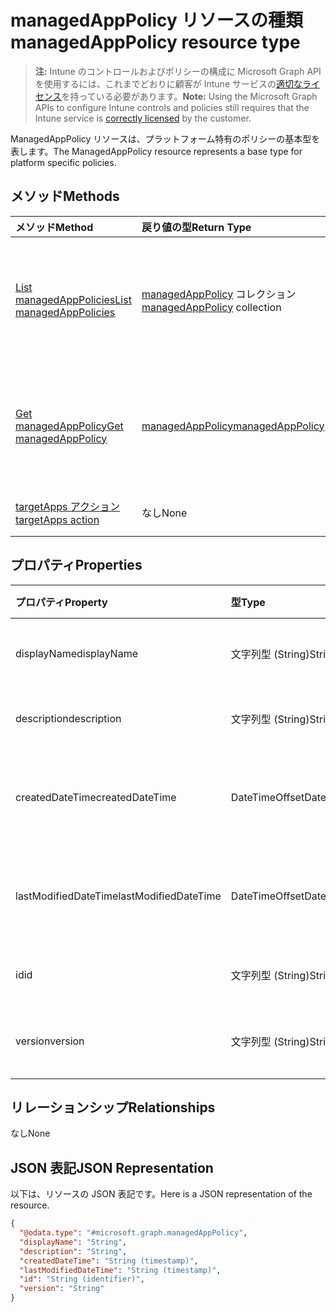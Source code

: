 # <a name="managedapppolicy-resource-type"></a><span data-ttu-id="71c53-101">managedAppPolicy リソースの種類</span><span class="sxs-lookup"><span data-stu-id="71c53-101">managedAppPolicy resource type</span></span>

> <span data-ttu-id="71c53-102">**注:** Intune のコントロールおよびポリシーの構成に Microsoft Graph API を使用するには、これまでどおりに顧客が Intune サービスの[適切なライセンス](https://go.microsoft.com/fwlink/?linkid=839381)を持っている必要があります。</span><span class="sxs-lookup"><span data-stu-id="71c53-102">**Note:** Using the Microsoft Graph APIs to configure Intune controls and policies still requires that the Intune service is [correctly licensed](https://go.microsoft.com/fwlink/?linkid=839381) by the customer.</span></span>

<span data-ttu-id="71c53-103">ManagedAppPolicy リソースは、プラットフォーム特有のポリシーの基本型を表します。</span><span class="sxs-lookup"><span data-stu-id="71c53-103">The ManagedAppPolicy resource represents a base type for platform specific policies.</span></span>
## <a name="methods"></a><span data-ttu-id="71c53-104">メソッド</span><span class="sxs-lookup"><span data-stu-id="71c53-104">Methods</span></span>
|<span data-ttu-id="71c53-105">メソッド</span><span class="sxs-lookup"><span data-stu-id="71c53-105">Method</span></span>|<span data-ttu-id="71c53-106">戻り値の型</span><span class="sxs-lookup"><span data-stu-id="71c53-106">Return Type</span></span>|<span data-ttu-id="71c53-107">説明</span><span class="sxs-lookup"><span data-stu-id="71c53-107">Description</span></span>|
|:---|:---|:---|
|[<span data-ttu-id="71c53-108">List managedAppPolicies</span><span class="sxs-lookup"><span data-stu-id="71c53-108">List managedAppPolicies</span></span>](../api/intune_mam_managedapppolicy_list.md)|<span data-ttu-id="71c53-109">[managedAppPolicy](../resources/intune_mam_managedapppolicy.md) コレクション</span><span class="sxs-lookup"><span data-stu-id="71c53-109">[managedAppPolicy](../resources/intune_mam_managedapppolicy.md) collection</span></span>|<span data-ttu-id="71c53-110">[managedAppPolicy](../resources/intune_mam_managedapppolicy.md) オブジェクトのプロパティとリレーションシップをリストします。</span><span class="sxs-lookup"><span data-stu-id="71c53-110">List properties and relationships of the [managedAppPolicy](../resources/intune_mam_managedapppolicy.md) objects.</span></span>|
|[<span data-ttu-id="71c53-111">Get managedAppPolicy</span><span class="sxs-lookup"><span data-stu-id="71c53-111">Get managedAppPolicy</span></span>](../api/intune_mam_managedapppolicy_get.md)|[<span data-ttu-id="71c53-112">managedAppPolicy</span><span class="sxs-lookup"><span data-stu-id="71c53-112">managedAppPolicy</span></span>](../resources/intune_mam_managedapppolicy.md)|<span data-ttu-id="71c53-113">[managedAppPolicy](../resources/intune_mam_managedapppolicy.md) オブジェクトのプロパティとリレーションシップを読み取ります。</span><span class="sxs-lookup"><span data-stu-id="71c53-113">Read properties and relationships of the [managedAppPolicy](../resources/intune_mam_managedapppolicy.md) object.</span></span>|
|[<span data-ttu-id="71c53-114">targetApps アクション</span><span class="sxs-lookup"><span data-stu-id="71c53-114">targetApps action</span></span>](../api/intune_mam_managedapppolicy_targetapps.md)|<span data-ttu-id="71c53-115">なし</span><span class="sxs-lookup"><span data-stu-id="71c53-115">None</span></span>|<span data-ttu-id="71c53-116">まだ文書化されていません</span><span class="sxs-lookup"><span data-stu-id="71c53-116">Not yet documented</span></span>|

## <a name="properties"></a><span data-ttu-id="71c53-117">プロパティ</span><span class="sxs-lookup"><span data-stu-id="71c53-117">Properties</span></span>
|<span data-ttu-id="71c53-118">プロパティ</span><span class="sxs-lookup"><span data-stu-id="71c53-118">Property</span></span>|<span data-ttu-id="71c53-119">型</span><span class="sxs-lookup"><span data-stu-id="71c53-119">Type</span></span>|<span data-ttu-id="71c53-120">説明</span><span class="sxs-lookup"><span data-stu-id="71c53-120">Description</span></span>|
|:---|:---|:---|
|<span data-ttu-id="71c53-121">displayName</span><span class="sxs-lookup"><span data-stu-id="71c53-121">displayName</span></span>|<span data-ttu-id="71c53-122">文字列型 (String)</span><span class="sxs-lookup"><span data-stu-id="71c53-122">String</span></span>|<span data-ttu-id="71c53-123">ポリシーの表示名。</span><span class="sxs-lookup"><span data-stu-id="71c53-123">Policy display name.</span></span>|
|<span data-ttu-id="71c53-124">description</span><span class="sxs-lookup"><span data-stu-id="71c53-124">description</span></span>|<span data-ttu-id="71c53-125">文字列型 (String)</span><span class="sxs-lookup"><span data-stu-id="71c53-125">String</span></span>|<span data-ttu-id="71c53-126">ポリシーの説明。</span><span class="sxs-lookup"><span data-stu-id="71c53-126">The policy's description.</span></span>|
|<span data-ttu-id="71c53-127">createdDateTime</span><span class="sxs-lookup"><span data-stu-id="71c53-127">createdDateTime</span></span>|<span data-ttu-id="71c53-128">DateTimeOffset</span><span class="sxs-lookup"><span data-stu-id="71c53-128">DateTimeOffset</span></span>|<span data-ttu-id="71c53-129">ポリシーが作成された日時。</span><span class="sxs-lookup"><span data-stu-id="71c53-129">The date and time the policy was created.</span></span>|
|<span data-ttu-id="71c53-130">lastModifiedDateTime</span><span class="sxs-lookup"><span data-stu-id="71c53-130">lastModifiedDateTime</span></span>|<span data-ttu-id="71c53-131">DateTimeOffset</span><span class="sxs-lookup"><span data-stu-id="71c53-131">DateTimeOffset</span></span>|<span data-ttu-id="71c53-132">ポリシーが変更された最終日時。</span><span class="sxs-lookup"><span data-stu-id="71c53-132">Last time the policy was modified.</span></span>|
|<span data-ttu-id="71c53-133">id</span><span class="sxs-lookup"><span data-stu-id="71c53-133">id</span></span>|<span data-ttu-id="71c53-134">文字列型 (String)</span><span class="sxs-lookup"><span data-stu-id="71c53-134">String</span></span>|<span data-ttu-id="71c53-135">エンティティのキー。</span><span class="sxs-lookup"><span data-stu-id="71c53-135">Key of the entity.</span></span>|
|<span data-ttu-id="71c53-136">version</span><span class="sxs-lookup"><span data-stu-id="71c53-136">version</span></span>|<span data-ttu-id="71c53-137">文字列型 (String)</span><span class="sxs-lookup"><span data-stu-id="71c53-137">String</span></span>|<span data-ttu-id="71c53-138">エンティティのバージョン。</span><span class="sxs-lookup"><span data-stu-id="71c53-138">Version of the entity.</span></span>|

## <a name="relationships"></a><span data-ttu-id="71c53-139">リレーションシップ</span><span class="sxs-lookup"><span data-stu-id="71c53-139">Relationships</span></span>
<span data-ttu-id="71c53-140">なし</span><span class="sxs-lookup"><span data-stu-id="71c53-140">None</span></span>
## <a name="json-representation"></a><span data-ttu-id="71c53-141">JSON 表記</span><span class="sxs-lookup"><span data-stu-id="71c53-141">JSON Representation</span></span>
<span data-ttu-id="71c53-142">以下は、リソースの JSON 表記です。</span><span class="sxs-lookup"><span data-stu-id="71c53-142">Here is a JSON representation of the resource.</span></span>
<!-- {
  "blockType": "resource",
  "keyProperty": "id",
  "@odata.type": "microsoft.graph.managedAppPolicy"
}
-->
``` json
{
  "@odata.type": "#microsoft.graph.managedAppPolicy",
  "displayName": "String",
  "description": "String",
  "createdDateTime": "String (timestamp)",
  "lastModifiedDateTime": "String (timestamp)",
  "id": "String (identifier)",
  "version": "String"
}
```



